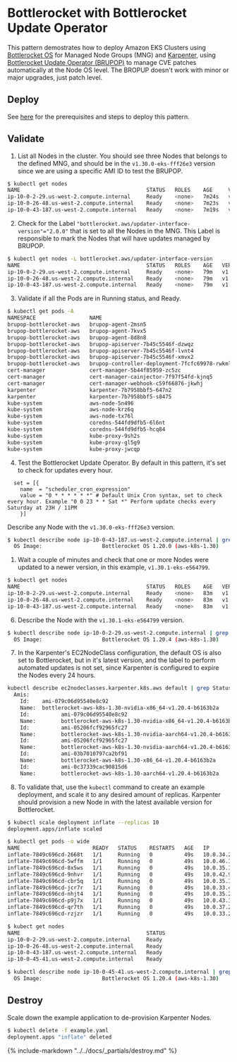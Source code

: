 # Bottlerocket with Bottlerocket Update Operator

This pattern demostrates how to deploy Amazon EKS Clusters using [Bottlerocket OS](https://aws.amazon.com/bottlerocket/) for Managed Node Groups (MNG) and [Karpenter](https://karpenter.sh/), using [Bottlerocket Update Operator (BRUPOP)](https://github.com/bottlerocket-os/bottlerocket-update-operator) to manage CVE patches automatically at the Node OS level. The BROPUP doesn't work with minor or major upgrades, just patch level.

## Deploy

See [here](https://aws-ia.github.io/terraform-aws-eks-blueprints/getting-started/#prerequisites) for the prerequisites and steps to deploy this pattern.

## Validate

1. List all Nodes in the cluster. You should see three Nodes that belongs to the defined MNG, and should be in the `v1.30.0-eks-fff26e3` version since we are using a specific AMI ID to test the BRUPOP.

```sh
$ kubectl get nodes
NAME                                        STATUS   ROLES    AGE     VERSION
ip-10-0-2-29.us-west-2.compute.internal     Ready    <none>   7m24s   v1.30.0-eks-fff26e3
ip-10-0-26-48.us-west-2.compute.internal    Ready    <none>   7m23s   v1.30.0-eks-fff26e3
ip-10-0-43-187.us-west-2.compute.internal   Ready    <none>   7m19s   v1.30.0-eks-fff26e3
```

2. Check for the Label `"bottlerocket.aws/updater-interface-version"="2.0.0"` that is set to all the Nodes in the MNG. This Label is responsible to mark the Nodes that will have updates managed by BRUPOP.

```sh
$ kubectl get nodes -L bottlerocket.aws/updater-interface-version
NAME                                        STATUS   ROLES    AGE   VERSION               UPDATER-INTERFACE-VERSION
ip-10-0-2-29.us-west-2.compute.internal     Ready    <none>   79m   v1.30.0-eks-fff26e3   2.0.0
ip-10-0-26-48.us-west-2.compute.internal    Ready    <none>   79m   v1.30.0-eks-fff26e3   2.0.0
ip-10-0-43-187.us-west-2.compute.internal   Ready    <none>   79m   v1.30.0-eks-fff26e3   2.0.0
```

3. Validate if all the Pods are in Running status, and Ready.

```sh
$ kubectl get pods -A
NAMESPACE                 NAME                                            READY   STATUS    RESTARTS        AGE
brupop-bottlerocket-aws   brupop-agent-2msn5                              1/1     Running   0               3m20s
brupop-bottlerocket-aws   brupop-agent-7kvx5                              1/1     Running   0               3m20s
brupop-bottlerocket-aws   brupop-agent-8d8n8                              1/1     Running   0               3m20s
brupop-bottlerocket-aws   brupop-apiserver-7b45c5546f-dzwqz               1/1     Running   0               3m20s
brupop-bottlerocket-aws   brupop-apiserver-7b45c5546f-lvnt4               1/1     Running   0               3m20s
brupop-bottlerocket-aws   brupop-apiserver-7b45c5546f-xmvx2               1/1     Running   0               3m20s
brupop-bottlerocket-aws   brupop-controller-deployment-7fcfc69978-rwkml   1/1     Running   0               3m20s
cert-manager              cert-manager-5b44f85959-zc5zc                   1/1     Running   0               4m2s
cert-manager              cert-manager-cainjector-7f97f54fd-kjnq5         1/1     Running   0               4m3s
cert-manager              cert-manager-webhook-c59f66876-jkwhj            1/1     Running   0               4m3s
karpenter                 karpenter-7b7958bbf5-647n2                      1/1     Running   0               11m
karpenter                 karpenter-7b7958bbf5-s8475                      1/1     Running   0               11m
kube-system               aws-node-5n496                                  2/2     Running   0               10m
kube-system               aws-node-krz6q                                  2/2     Running   0               10m
kube-system               aws-node-tx76l                                  2/2     Running   0               10m
kube-system               coredns-544fd9dfb5-6l6nt                        1/1     Running   0               9m27s
kube-system               coredns-544fd9dfb5-hcq84                        1/1     Running   0               9m27s
kube-system               kube-proxy-9sh2s                                1/1     Running   0               9m19s
kube-system               kube-proxy-gl5g9                                1/1     Running   0               9m24s
kube-system               kube-proxy-jwcqp                                1/1     Running   0               9m15s
```

4. Test the Bottlerocket Update Operator. By default in this pattern, it's set to check for updates every hour.

```hcl
  set = [{
    name  = "scheduler_cron_expression"
    value = "0 * * * * * *" # Default Unix Cron syntax, set to check every hour. Example "0 0 23 * * Sat *" Perform update checks every Saturday at 23H / 11PM
    }]
```

Describe any Node with the `v1.30.0-eks-fff26e3` version.

```sh
$ kubectl describe node ip-10-0-43-187.us-west-2.compute.internal | grep Image
  OS Image:                   Bottlerocket OS 1.20.0 (aws-k8s-1.30)
```

1. Wait a couple of minutes and check that one or more Nodes were updated to a newer version, in this example, `v1.30.1-eks-e564799`.

```sh
$ kubectl get nodes
NAME                                        STATUS   ROLES    AGE   VERSION
ip-10-0-2-29.us-west-2.compute.internal     Ready    <none>   83m   v1.30.1-eks-e564799
ip-10-0-26-48.us-west-2.compute.internal    Ready    <none>   83m   v1.30.0-eks-fff26e3
ip-10-0-43-187.us-west-2.compute.internal   Ready    <none>   83m   v1.30.0-eks-fff26e3
```

6. Describe the Node with the `v1.30.1-eks-e564799` version.

```sh
$ kubectl describe node ip-10-0-2-29.us-west-2.compute.internal | grep Image
  OS Image:                   Bottlerocket OS 1.20.4 (aws-k8s-1.30)
```

7. In the Karpenter's EC2NodeClass configuration, the default OS is also set to Bottlerocket, but in it's latest version, and the label to perform automated updates is not set, since Karpenter is configured to expire the Nodes every 24 hours.

```sh
kubectl describe ec2nodeclasses.karpenter.k8s.aws default | grep Status -A50 | egrep 'Amis|Id|Name'
  Amis:
    Id:    ami-079c06d95540e8c92
    Name:  bottlerocket-aws-k8s-1.30-nvidia-x86_64-v1.20.4-b6163b2a
    Id:          ami-079c06d95540e8c92
    Name:        bottlerocket-aws-k8s-1.30-nvidia-x86_64-v1.20.4-b6163b2a
    Id:          ami-05206fcf92965fc27
    Name:        bottlerocket-aws-k8s-1.30-nvidia-aarch64-v1.20.4-b6163b2a
    Id:          ami-05206fcf92965fc27
    Name:        bottlerocket-aws-k8s-1.30-nvidia-aarch64-v1.20.4-b6163b2a
    Id:          ami-03b7010797ca2bf91
    Name:        bottlerocket-aws-k8s-1.30-x86_64-v1.20.4-b6163b2a
    Id:          ami-0c37339cac90815d6
    Name:        bottlerocket-aws-k8s-1.30-aarch64-v1.20.4-b6163b2a
```

8. To validate that, use the `kubectl` command to create an example deployment, and scale it to any desired amount of replicas. Karpenter should provision a new Node in with the latest available version for Bottlerocket.

```sh
$ kubectl scale deployment inflate --replicas 10
deployment.apps/inflate scaled

$ kubectl get pods -o wide
NAME                       READY   STATUS    RESTARTS   AGE   IP            NODE                                       NOMINATED NODE   READINESS GATES
inflate-7849c696cd-2668t   1/1     Running   0          49s   10.0.34.254   ip-10-0-45-41.us-west-2.compute.internal   <none>           <none>
inflate-7849c696cd-5wffm   1/1     Running   0          49s   10.0.46.13    ip-10-0-45-41.us-west-2.compute.internal   <none>           <none>
inflate-7849c696cd-8x5ws   1/1     Running   0          49s   10.0.35.190   ip-10-0-45-41.us-west-2.compute.internal   <none>           <none>
inflate-7849c696cd-9nhvr   1/1     Running   0          49s   10.0.42.99    ip-10-0-45-41.us-west-2.compute.internal   <none>           <none>
inflate-7849c696cd-cbr5q   1/1     Running   0          49s   10.0.35.195   ip-10-0-45-41.us-west-2.compute.internal   <none>           <none>
inflate-7849c696cd-jcr7r   1/1     Running   0          49s   10.0.33.41    ip-10-0-45-41.us-west-2.compute.internal   <none>           <none>
inflate-7849c696cd-nhjt4   1/1     Running   0          49s   10.0.35.213   ip-10-0-45-41.us-west-2.compute.internal   <none>           <none>
inflate-7849c696cd-p9j7x   1/1     Running   0          49s   10.0.43.102   ip-10-0-45-41.us-west-2.compute.internal   <none>           <none>
inflate-7849c696cd-qr7th   1/1     Running   0          49s   10.0.37.221   ip-10-0-45-41.us-west-2.compute.internal   <none>           <none>
inflate-7849c696cd-rzjzr   1/1     Running   0          49s   10.0.33.210   ip-10-0-45-41.us-west-2.compute.internal   <none>           <none>

$ kubect get nodes
NAME                                        STATUS                     ROLES    AGE   VERSION
ip-10-0-2-29.us-west-2.compute.internal     Ready                      <none>   90m   v1.30.1-eks-e564799
ip-10-0-26-48.us-west-2.compute.internal    Ready                      <none>   90m   v1.30.0-eks-fff26e3
ip-10-0-43-187.us-west-2.compute.internal   Ready                      <none>   90m   v1.30.0-eks-fff26e3
ip-10-0-45-41.us-west-2.compute.internal    Ready                      <none>   60s   v1.30.1-eks-e564799

$ kubectl describe node ip-10-0-45-41.us-west-2.compute.internal | grep Image
  OS Image:                   Bottlerocket OS 1.20.4 (aws-k8s-1.30)
```

## Destroy

Scale down the example application to de-provision Karpenter Nodes.

```sh
$ kubectl delete -f example.yaml
deployment.apps "inflate" deleted
```

{%
   include-markdown "../../docs/_partials/destroy.md"
%}
